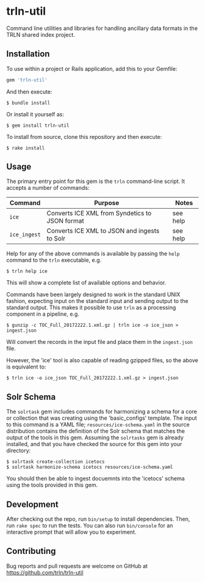 # trln-util

Command line utilities and libraries for handling ancillary data formats
in the TRLN shared index project.

## Installation

To use within a project or Rails application, add this to your Gemfile:

```ruby
gem 'trln-util'
```

And then execute:

    $ bundle install

Or install it yourself as:

    $ gem install trln-util

To install from source, clone this repository and then execute:

    $ rake install

## Usage

The primary entry point for this gem is the `trln` command-line script.  It accepts a number of commands:

| Command | Purpose | Notes
| --- | --- | --- |
| `ice` | Converts ICE XML from Syndetics to JSON format | see help |
| `ice_ingest` | Converts ICE XML to JSON and ingests to Solr | see help |

Help for any of the above commands is available by passing the `help` command to the `trln` executable, e.g.

    $ trln help ice

This will show a complete list of available options and behavior.

Commands have been largely designed to work in the standard UNIX fashion,
expecting input on the standard input and sending output to the standard
output.  This makes it possible to use `trln` as a processing component in a
pipeline, e.g.

    $ gunzip -c TOC_Full_20172222.1.xml.gz | trln ice -o ice_json > ingest.json

Will convert the records in the input file and place them in the `ingest.json` file.

However, the 'ice' tool is also capable of reading gzipped files, so the above
is equivalent to:


    $ trln ice -o ice_json TOC_Full_20172222.1.xml.gz > ingest.json

## Solr Schema

The `solrtask` gem includes commands for harmonizing a schema for a core or
collection that was creating using the 'basic_configs' template.  The input to
this command is a YAML file; `resources/ice-schema.yaml` in the source
distribution contains the definition of the Solr schema that matches the output
of the tools in this gem.  Assuming the `solrtasks` gem is already installed, and that you have checked the source for this gem into your directory:

    $ solrtask create-collection icetocs
    $ solrtask harmonize-schema icetocs resources/ice-schema.yaml

You should then be able to ingest docuemnts into the 'icetocs' schema using the
tools provided in this gem.

## Development

After checking out the repo, run `bin/setup` to install dependencies. Then, run `rake spec` to run the tests. You can also run `bin/console` for an interactive prompt that will allow you to experiment.

## Contributing

Bug reports and pull requests are welcome on GitHub at https://github.com/trln/trln-util


